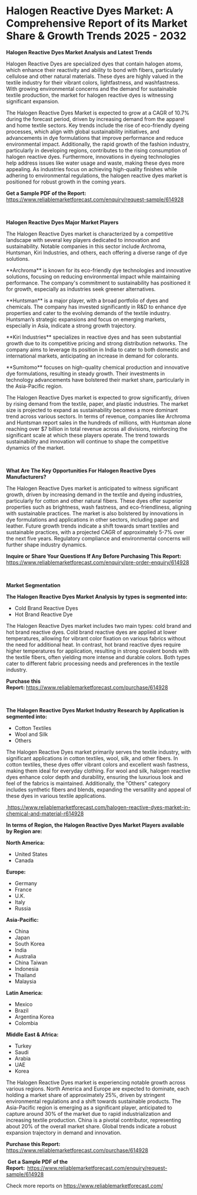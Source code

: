 <p><h1>Halogen Reactive Dyes Market: A Comprehensive Report of its Market Share & Growth Trends 2025 - 2032</h1></p><p><strong>Halogen Reactive Dyes Market Analysis and Latest Trends</strong></p>
<p><p>Halogen Reactive Dyes are specialized dyes that contain halogen atoms, which enhance their reactivity and ability to bond with fibers, particularly cellulose and other natural materials. These dyes are highly valued in the textile industry for their vibrant colors, lightfastness, and washfastness. With growing environmental concerns and the demand for sustainable textile production, the market for halogen reactive dyes is witnessing significant expansion.</p><p>The Halogen Reactive Dyes Market is expected to grow at a CAGR of 10.7% during the forecast period, driven by increasing demand from the apparel and home textile sectors. Key trends include the rise of eco-friendly dyeing processes, which align with global sustainability initiatives, and advancements in dye formulations that improve performance and reduce environmental impact. Additionally, the rapid growth of the fashion industry, particularly in developing regions, contributes to the rising consumption of halogen reactive dyes. Furthermore, innovations in dyeing technologies help address issues like water usage and waste, making these dyes more appealing. As industries focus on achieving high-quality finishes while adhering to environmental regulations, the halogen reactive dyes market is positioned for robust growth in the coming years.</p></p>
<p><strong>Get a Sample PDF of the Report:&nbsp;</strong> <a href="https://www.reliablemarketforecast.com/enquiry/request-sample/614928?utm_campaign=3045&utm_medium=2&utm_source=Github&utm_content=ia&utm_term=24032025&utm_id=halogen-reactive-dyes">https://www.reliablemarketforecast.com/enquiry/request-sample/614928</a></p>
<p>&nbsp;</p>
<p><strong>Halogen Reactive Dyes Major Market Players</strong></p>
<p><p>The Halogen Reactive Dyes market is characterized by a competitive landscape with several key players dedicated to innovation and sustainability. Notable companies in this sector include Archroma, Huntsman, Kiri Industries, and others, each offering a diverse range of dye solutions.</p><p>**Archroma** is known for its eco-friendly dye technologies and innovative solutions, focusing on reducing environmental impact while maintaining performance. The company's commitment to sustainability has positioned it for growth, especially as industries seek greener alternatives.</p><p>**Huntsman** is a major player, with a broad portfolio of dyes and chemicals. The company has invested significantly in R&D to enhance dye properties and cater to the evolving demands of the textile industry. Huntsman’s strategic expansions and focus on emerging markets, especially in Asia, indicate a strong growth trajectory.</p><p>**Kiri Industries** specializes in reactive dyes and has seen substantial growth due to its competitive pricing and strong distribution networks. The company aims to leverage its position in India to cater to both domestic and international markets, anticipating an increase in demand for colorants.</p><p>**Sumitomo** focuses on high-quality chemical production and innovative dye formulations, resulting in steady growth. Their investments in technology advancements have bolstered their market share, particularly in the Asia-Pacific region.</p><p>The Halogen Reactive Dyes market is expected to grow significantly, driven by rising demand from the textile, paper, and plastic industries. The market size is projected to expand as sustainability becomes a more dominant trend across various sectors. In terms of revenue, companies like Archroma and Huntsman report sales in the hundreds of millions, with Huntsman alone reaching over $7 billion in total revenue across all divisions, reinforcing the significant scale at which these players operate. The trend towards sustainability and innovation will continue to shape the competitive dynamics of the market.</p></p>
<p>&nbsp;</p>
<p><strong>What Are The Key Opportunities For Halogen Reactive Dyes Manufacturers?</strong></p>
<p><p>The Halogen Reactive Dyes market is anticipated to witness significant growth, driven by increasing demand in the textile and dyeing industries, particularly for cotton and other natural fibers. These dyes offer superior properties such as brightness, wash fastness, and eco-friendliness, aligning with sustainable practices. The market is also bolstered by innovations in dye formulations and applications in other sectors, including paper and leather. Future growth trends indicate a shift towards smart textiles and sustainable practices, with a projected CAGR of approximately 5-7% over the next five years. Regulatory compliance and environmental concerns will further shape industry dynamics.</p></p>
<p><strong>Inquire or Share Your Questions If Any Before Purchasing This Report:</strong> <a href="https://www.reliablemarketforecast.com/enquiry/pre-order-enquiry/614928?utm_campaign=3045&utm_medium=2&utm_source=Github&utm_content=ia&utm_term=24032025&utm_id=halogen-reactive-dyes">https://www.reliablemarketforecast.com/enquiry/pre-order-enquiry/614928</a></p>
<p>&nbsp;</p>
<p><strong>Market Segmentation</strong></p>
<p><strong>The Halogen Reactive Dyes Market Analysis by types is segmented into:</strong></p>
<p><ul><li>Cold Brand Reactive Dyes</li><li>Hot Brand Reactive Dye</li></ul></p>
<p><p>The Halogen Reactive Dyes market includes two main types: cold brand and hot brand reactive dyes. Cold brand reactive dyes are applied at lower temperatures, allowing for vibrant color fixation on various fabrics without the need for additional heat. In contrast, hot brand reactive dyes require higher temperatures for application, resulting in strong covalent bonds with the textile fibers, often yielding more intense and durable colors. Both types cater to different fabric processing needs and preferences in the textile industry.</p></p>
<p><strong>Purchase this Report:&nbsp;</strong><a href="https://www.reliablemarketforecast.com/purchase/614928?utm_campaign=3045&utm_medium=2&utm_source=Github&utm_content=ia&utm_term=24032025&utm_id=halogen-reactive-dyes">https://www.reliablemarketforecast.com/purchase/614928</a></p>
<p>&nbsp;</p>
<p><strong>The Halogen Reactive Dyes Market Industry Research by Application is segmented into:</strong></p>
<p><ul><li>Cotton Textiles</li><li>Wool and Silk</li><li>Others</li></ul></p>
<p><p>The Halogen Reactive Dyes market primarily serves the textile industry, with significant applications in cotton textiles, wool, silk, and other fibers. In cotton textiles, these dyes offer vibrant colors and excellent wash fastness, making them ideal for everyday clothing. For wool and silk, halogen reactive dyes enhance color depth and durability, ensuring the luxurious look and feel of the fabrics is maintained. Additionally, the "Others" category includes synthetic fibers and blends, expanding the versatility and appeal of these dyes in various textile applications.</p></p>
<p><a href="https://www.reliablemarketforecast.com/halogen-reactive-dyes-market-in-chemical-and-material-r614928?utm_campaign=3045&utm_medium=2&utm_source=Github&utm_content=ia&utm_term=24032025&utm_id=halogen-reactive-dyes">&nbsp;https://www.reliablemarketforecast.com/halogen-reactive-dyes-market-in-chemical-and-material-r614928</a></p>
<p><strong>In terms of Region, the Halogen Reactive Dyes Market Players available by Region are:</strong></p>
<p>
    <p> <strong> North America: </strong>
        <ul>
            <li>United States</li>
            <li>Canada</li>
        </ul>
        </p> 
    <p> <strong> Europe: </strong>
        <ul>
            <li>Germany</li>
            <li>France</li>
            <li>U.K.</li>
            <li>Italy</li>
            <li>Russia</li>
        </ul>
        </p> 
    <p> <strong> Asia-Pacific: </strong>
        <ul>
            <li>China</li>
            <li>Japan</li>
            <li>South Korea</li>
            <li>India</li>
            <li>Australia</li>
            <li>China Taiwan</li>
            <li>Indonesia</li>
            <li>Thailand</li>
            <li>Malaysia</li>
        </ul>
        </p> 
    <p> <strong> Latin America: </strong>
        <ul>
            <li>Mexico</li>
            <li>Brazil</li>
            <li>Argentina Korea</li>
            <li>Colombia</li>
        </ul>
        </p> 
    <p> <strong> Middle East & Africa: </strong>
        <ul>
            <li>Turkey</li>
            <li>Saudi</li>
            <li>Arabia</li>
            <li>UAE</li>
            <li>Korea</li>
        </ul>
    </p>
    </p>
<p><p>The Halogen Reactive Dyes market is experiencing notable growth across various regions. North America and Europe are expected to dominate, each holding a market share of approximately 25%, driven by stringent environmental regulations and a shift towards sustainable products. The Asia-Pacific region is emerging as a significant player, anticipated to capture around 30% of the market due to rapid industrialization and increasing textile production. China is a pivotal contributor, representing about 20% of the overall market share. Global trends indicate a robust expansion trajectory in demand and innovation.</p></p>
<p><strong>Purchase this Report: </strong><a href="https://www.reliablemarketforecast.com/purchase/614928?utm_campaign=3045&utm_medium=2&utm_source=Github&utm_content=ia&utm_term=24032025&utm_id=halogen-reactive-dyes">https://www.reliablemarketforecast.com/purchase/614928</a></p>
<p>&nbsp;<strong>Get a Sample PDF of the Report:&nbsp;&nbsp;</strong><a href="https://www.reliablemarketforecast.com/enquiry/request-sample/614928?utm_campaign=3045&utm_medium=2&utm_source=Github&utm_content=ia&utm_term=24032025&utm_id=halogen-reactive-dyes">https://www.reliablemarketforecast.com/enquiry/request-sample/614928</a></p>
<p><strong></strong></p>
<p>Check more reports on <a href="https://www.reliablemarketforecast.com/?utm_campaign=3045&utm_medium=2&utm_source=Github&utm_content=ia&utm_term=24032025&utm_id=halogen-reactive-dyes">https://www.reliablemarketforecast.com/</a></p>